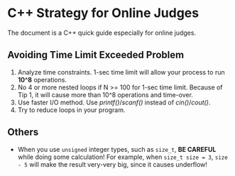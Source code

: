 # C++ Strategy for Online Judges
The document is a C++ quick guide especially for online judges.

## Avoiding Time Limit Exceeded Problem
1. Analyze time constraints. 1-sec time limit will allow your process to run **10^8** operations.
2. No 4 or more nested loops if N >= 100 for 1-sec time limit. Because of Tip 1, it will cause more than 10^8 operations and time-over.
3. Use faster I/O method. Use *printf()*/*scanf()* instead of *cin()*/*cout()*.
4. Try to reduce loops in your program.

## Others
* When you use `unsigned` integer types, such as `size_t`, **BE CAREFUL** while doing some calculation!
For example, when `size_t size = 3`, `size - 5` will make the result very-very big, since it causes underflow!
